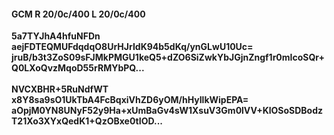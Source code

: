 #### GCM R 20/0c/400 L 20/0c/400
**5a7TYJhA4hfuNFDn**<br/>**aejFDTEQMUFdqdqO8UrHJrIdK94b5dKq/ynGLwU10Uc=**<br/>**jruB/b3t3ZoS09sFJMkPMGU1keQ5+dZO6SiZwkYbJGjnZngf1r0mIcoSQr+Q0LXoQvzMqoD55rRMYbPQ...**<br/><br/>
**NVCXBHR+5RuNdfWT**<br/>**x8Y8sa9sO1UkTbA4FcBqxiVhZD6yOM/hHyIlkWipEPA=**<br/>**aOpjM0YN8UNyF52y9Ha+xUmBaGv4sW1XsuV3Gm0lVV+KlOSoSDBodzT21Xo3XYxQedK1+QzOBxe0tIOD...**